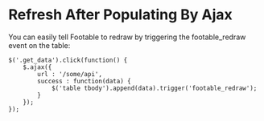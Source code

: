 # Refresh After Populating By Ajax

You can easily tell Footable to redraw by triggering the footable_redraw event on the table:

    $('.get_data').click(function() {
        $.ajax({
            url : '/some/api',
            success : function(data) {
                $('table tbody').append(data).trigger('footable_redraw');
            }
        });
    });
